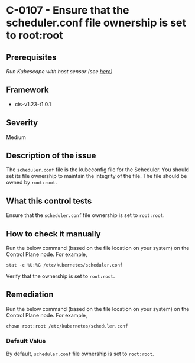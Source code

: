 # C-0107 - Ensure that the scheduler.conf file ownership is set to root:root

## Prerequisites
 *Run Kubescape with host sensor (see [here](https://hub.armo.cloud/docs/host-sensor))*
 
## Framework
* cis-v1.23-t1.0.1
 
## Severity
Medium

## Description of the issue
The `scheduler.conf` file is the kubeconfig file for the Scheduler. You should set its file ownership to maintain the integrity of the file. The file should be owned by `root:root`.
 
## What this control tests 
Ensure that the `scheduler.conf` file ownership is set to `root:root`.
 
## How to check it manually 
Run the below command (based on the file location on your system) on the Control Plane node. For example,

 
```
stat -c %U:%G /etc/kubernetes/scheduler.conf

```
 Verify that the ownership is set to `root:root`.
 
## Remediation
Run the below command (based on the file location on your system) on the Control Plane node. For example,

 
```
chown root:root /etc/kubernetes/scheduler.conf

```
 
### Default Value
By default, `scheduler.conf` file ownership is set to `root:root`.
 
